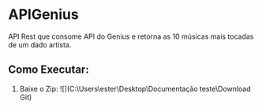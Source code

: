 # APIGenius
API Rest que consome API do Genius e retorna as 10 músicas mais tocadas de um dado artista.


## Como Executar:

1. Baixe o Zip:
![](C:\Users\ester\Desktop\Documentação teste\Download Git)
